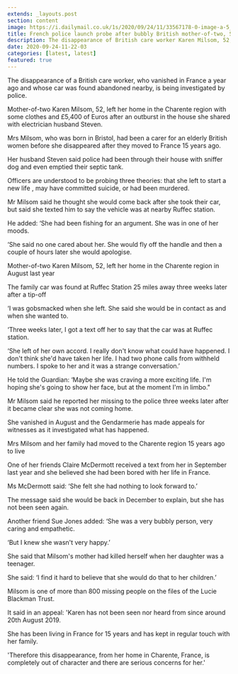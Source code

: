 ```yaml
---
extends: _layouts.post
section: content
image: https://i.dailymail.co.uk/1s/2020/09/24/11/33567178-0-image-a-5_1600941864781.jpg 
title: French police launch probe after bubbly British mother-of-two, 52, vanished from her home 
description: The disappearance of British care worker Karen Milsom, 52, who vanished in France a year ago and  whose car was found abandoned nearby, is being investigated by police 
date: 2020-09-24-11-22-03 
categories: [latest, latest] 
featured: true 
--- 
```

The disappearance of a British care worker, who vanished in France a year ago and whose car was found abandoned nearby, is being investigated by police.

Mother-of-two Karen Milsom, 52, left her home in the Charente region with some clothes and £5,400 of Euros after an outburst in the house she shared with electrician husband Steven.

Mrs Milsom, who was born in Bristol, had been a carer for an elderly British women before she disappeared after they moved to France 15 years ago.

Her husband Steven said police had been through their house with sniffer dog and even emptied their septic tank.

Officers are understood to be probing three theories: that she left to start a new life , may have committed suicide, or had been murdered.

Mr Milsom said he thought she would come back after she took their car, but said she texted him to say the vehicle was at nearby Ruffec station.

He added: ‘She had been fishing for an argument. She was in one of her moods.

‘She said no one cared about her. She would fly off the handle and then a couple of hours later she would apologise.

Mother-of-two Karen Milsom, 52, left her home in the Charente region in August last year

The family car was found at Ruffec Station 25 miles away three weeks later after a tip-off

‘I was gobsmacked when she left. She said she would be in contact as and when she wanted to.

‘Three weeks later, I got a text off her to say that the car was at Ruffec station.

‘She left of her own accord. I really don't know what could have happened. I don't think she'd have taken her life. I had two phone calls from withheld numbers. I spoke to her and it was a strange conversation.’

He told the Guardian: ‘Maybe she was craving a more exciting life. I'm hoping she's going to show her face, but at the moment I'm in limbo."

Mr Milsom said he reported her missing to the police three weeks later after it became clear she was not coming home.

She vanished in August and the Gendarmerie has made appeals for witnesses as it investigated what has happened.

Mrs Milsom and her family had moved to the Charente region 15 years ago to live

One of her friends Claire McDermott received a text from her in September last year and she believed she had been bored with her life in France.

Ms McDermott said: ‘She felt she had nothing to look forward to.’

The message said she would be back in December to explain, but she has not been seen again.

Another friend Sue Jones added: ‘She was a very bubbly person, very caring and empathetic.

‘But I knew she wasn't very happy.’

She said that Milsom's mother had killed herself when her daughter was a teenager.

She said: ‘I find it hard to believe that she would do that to her children.’

Milsom is one of more than 800 missing people on the files of the Lucie Blackman Trust.

It said in an appeal: 'Karen has not been seen nor heard from since around 20th August 2019.

She has been living in France for 15 years and has kept in regular touch with her family.

'Therefore this disappearance, from her home in Charente, France, is completely out of character and there are serious concerns for her.'

